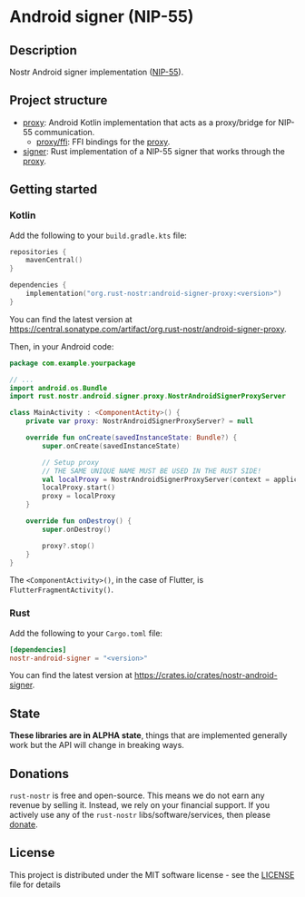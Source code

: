 # Android signer (NIP-55)

## Description

Nostr Android signer implementation ([NIP-55](https://github.com/nostr-protocol/nips/blob/master/55.md)).

## Project structure

- [proxy]: Android Kotlin implementation that acts as a proxy/bridge for NIP-55 communication.
  - [proxy/ffi]: FFI bindings for the [proxy].
- [signer]: Rust implementation of a NIP-55 signer that works through the [proxy].

[proxy]: proxy
[proxy/ffi]: proxy/ffi
[signer]: signer

## Getting started

### Kotlin

Add the following to your `build.gradle.kts` file:

```kotlin
repositories {
    mavenCentral()
}

dependencies { 
    implementation("org.rust-nostr:android-signer-proxy:<version>")
}
```

You can find the latest version at <https://central.sonatype.com/artifact/org.rust-nostr/android-signer-proxy>.

Then, in your Android code:

```kotlin
package com.example.yourpackage

// ...
import android.os.Bundle
import rust.nostr.android.signer.proxy.NostrAndroidSignerProxyServer

class MainActivity : <ComponentActity>() {
    private var proxy: NostrAndroidSignerProxyServer? = null

    override fun onCreate(savedInstanceState: Bundle?) {
        super.onCreate(savedInstanceState)

        // Setup proxy
        // THE SAME UNIQUE NAME MUST BE USED IN THE RUST SIDE!
        val localProxy = NostrAndroidSignerProxyServer(context = applicationContext, this, "<unique-name>")
        localProxy.start()        
        proxy = localProxy
    }

    override fun onDestroy() {
        super.onDestroy()

        proxy?.stop()
    }
}
```

The `<ComponentActivity>()`, in the case of Flutter, is `FlutterFragmentActivity()`.

### Rust

Add the following to your `Cargo.toml` file:

```toml
[dependencies]
nostr-android-signer = "<version>"
```

You can find the latest version at <https://crates.io/crates/nostr-android-signer>.

## State

**These libraries are in ALPHA state**, things that are implemented generally work but the API will change in breaking ways.

## Donations

`rust-nostr` is free and open-source. This means we do not earn any revenue by selling it. Instead, we rely on your financial support. If you actively use any of the `rust-nostr` libs/software/services, then please [donate](https://rust-nostr.org/donate).

## License

This project is distributed under the MIT software license - see the [LICENSE](LICENSE) file for details
